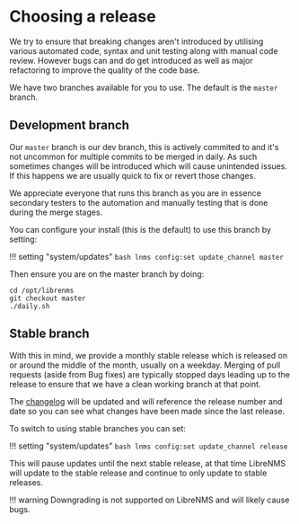 # Choosing a release

We try to ensure that breaking changes aren't introduced by utilising
various automated code, syntax and unit testing along with manual code
review. However bugs can and do get introduced as well as major
refactoring to improve the quality of the code base.

We have two branches available for you to use. The default is the `master` branch.

## Development branch

Our `master` branch is our dev branch, this is actively commited to
and it's not uncommon for multiple commits to be merged in daily. As
such sometimes changes will be introduced which will cause unintended
issues. If this happens we are usually quick to fix or revert those changes.

We appreciate everyone that runs this branch as you are in essence
secondary testers to the automation and manually testing that is done
during the merge stages.

You can configure your install (this is the default) to use this
branch by setting:

!!! setting "system/updates"
    ```bash
    lnms config:set update_channel master
    ```

Then ensure you are on the master branch by doing:

```bast
cd /opt/librenms
git checkout master
./daily.sh
```

## Stable branch

With this in mind, we provide a monthly stable release which is
released on or around the middle of the month, usually on a weekday.
Merging of pull requests (aside from Bug fixes) are typically stopped
days leading up to the release to ensure that we have a clean working
branch at that point.

The [changelog](Changelog.md) will be updated and will reference the
release number and date so you can see what changes have been made since
the last release.

To switch to using stable branches you can set:

!!! setting "system/updates"
    ```bash
    lnms config:set update_channel release
    ```

This will pause updates until the next stable release, at that time LibreNMS will
update to the stable release and continue to only update to stable releases.

!!! warning
    Downgrading is not supported on LibreNMS and will likely cause bugs.
